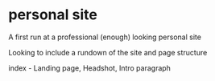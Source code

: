 # personal site
 A first run at a professional (enough) looking personal site

Looking to include a rundown of the site and page structure

index - Landing page, Headshot, Intro paragraph

